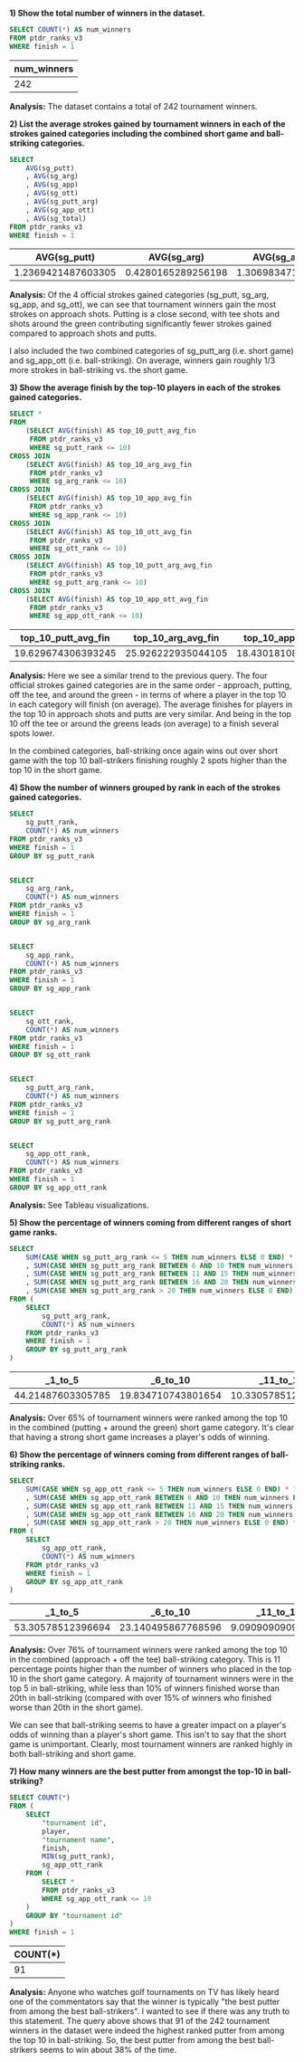 **1) Show the total number of winners in the dataset.**
```sql
SELECT COUNT(*) AS num_winners
FROM ptdr_ranks_v3
WHERE finish = 1
```

| num_winners |
| ----------- |
| 242 |

**Analysis:** The dataset contains a total of 242 tournament winners.


**2) List the average strokes gained by tournament winners in each of the strokes gained 
categories including the combined short game and ball-striking categories.**

```sql
SELECT 
	AVG(sg_putt)
	, AVG(sg_arg)
	, AVG(sg_app)
	, AVG(sg_ott)
	, AVG(sg_putt_arg)
	, AVG(sg_app_ott)
	, AVG(sg_total)
FROM ptdr_ranks_v3
WHERE finish = 1
```

| AVG(sg_putt) | AVG(sg_arg) | AVG(sg_app) | AVG(sg_ott) | AVG(sg_putt_arg) | AVG(sg_app_ott) | AVG(sg_total) |
| ------------ | ----------- | ----------- | ----------- | ---------------- | --------------- | ------------- |
| 1.2369421487603305 | 0.4280165289256198 | 1.30698347107438 | 0.6847933884297516 | 1.6649586776859508 | 1.9917768595041316 | 3.6397107438016527 |

**Analysis:** Of the 4 official strokes gained categories (sg_putt, sg_arg, sg_app, and sg_ott), we can see that tournament 
winners gain the most strokes on approach shots.  Putting is a close second, with tee shots and shots around the green 
contributing significantly fewer strokes gained compared to approach shots and putts.

I also included the two combined categories of sg_putt_arg (i.e. short game) and sg_app_ott (i.e. ball-striking).  On average,
winners gain roughly 1/3 more strokes in ball-striking vs. the short game.


**3) Show the average finish by the top-10 players in each of the strokes gained categories.**

```sql
SELECT * 
FROM 
	(SELECT AVG(finish) AS top_10_putt_avg_fin
	 FROM ptdr_ranks_v3
	 WHERE sg_putt_rank <= 10)
CROSS JOIN
	(SELECT AVG(finish) AS top_10_arg_avg_fin
	 FROM ptdr_ranks_v3
	 WHERE sg_arg_rank <= 10) 
CROSS JOIN 
	(SELECT AVG(finish) AS top_10_app_avg_fin
	 FROM ptdr_ranks_v3
	 WHERE sg_app_rank <= 10)
CROSS JOIN 
	(SELECT AVG(finish) AS top_10_ott_avg_fin
 	 FROM ptdr_ranks_v3
	 WHERE sg_ott_rank <= 10)
CROSS JOIN 
	(SELECT AVG(finish) AS top_10_putt_arg_avg_fin
 	 FROM ptdr_ranks_v3
	 WHERE sg_putt_arg_rank <= 10)
CROSS JOIN 
	(SELECT AVG(finish) AS top_10_app_ott_avg_fin
 	 FROM ptdr_ranks_v3
	 WHERE sg_app_ott_rank <= 10)
```

| top_10_putt_avg_fin | top_10_arg_avg_fin | top_10_app_avg_fin | top_10_ott_avg_fin | top_10_putt_arg_avg_fin | top_10_app_ott_avg_fin |
| ------------------- | ------------------ | ------------------ | ------------------ | ----------------------- | ---------------------- |
| 19.629674306393245  | 25.926222935044105 | 18.430181086519112 | 22.810897435897434 | 16.69935170178282       | 14.814245244840146     | 

**Analysis:** Here we see a similar trend to the previous query.  The four official strokes gained categories are in the same order - 
approach, putting, off the tee, and around the green - in terms of where a player in the top 10 in each category will finish (on average).  The 
average finishes for players in the top 10 in approach shots and putts are very similar.  And being in the top 10 off the tee or around the greens 
leads (on average) to a finish several spots lower.

In the combined categories, ball-striking once again wins out over short game with the top 10 ball-strikers finishing roughly 2 spots higher
than the top 10 in the short game.


**4) Show the number of winners grouped by rank in each of the strokes gained categories.**
```sql
SELECT 
	sg_putt_rank, 
	COUNT(*) AS num_winners
FROM ptdr_ranks_v3
WHERE finish = 1
GROUP BY sg_putt_rank


SELECT 
	sg_arg_rank, 
	COUNT(*) AS num_winners
FROM ptdr_ranks_v3
WHERE finish = 1
GROUP BY sg_arg_rank


SELECT 
	sg_app_rank, 
	COUNT(*) AS num_winners
FROM ptdr_ranks_v3
WHERE finish = 1
GROUP BY sg_app_rank


SELECT 
	sg_ott_rank, 
	COUNT(*) AS num_winners
FROM ptdr_ranks_v3
WHERE finish = 1
GROUP BY sg_ott_rank


SELECT 
	sg_putt_arg_rank, 
	COUNT(*) AS num_winners
FROM ptdr_ranks_v3
WHERE finish = 1
GROUP BY sg_putt_arg_rank


SELECT 
	sg_app_ott_rank, 
	COUNT(*) AS num_winners
FROM ptdr_ranks_v3
WHERE finish = 1
GROUP BY sg_app_ott_rank
```

**Analysis:** See Tableau visualizations.


**5) Show the percentage of winners coming from different ranges of short game ranks.**
```sql
SELECT 
	SUM(CASE WHEN sg_putt_arg_rank <= 5 THEN num_winners ELSE 0 END) * 100.00 / SUM(num_winners) AS _1_to_5
	, SUM(CASE WHEN sg_putt_arg_rank BETWEEN 6 AND 10 THEN num_winners ELSE 0 END) * 100.00 / SUM(num_winners) AS _6_to_10
	, SUM(CASE WHEN sg_putt_arg_rank BETWEEN 11 AND 15 THEN num_winners ELSE 0 END) * 100.00 / SUM(num_winners) AS _11_to_15
	, SUM(CASE WHEN sg_putt_arg_rank BETWEEN 16 AND 20 THEN num_winners ELSE 0 END) * 100.00 / SUM(num_winners) AS _16_to_20
	, SUM(CASE WHEN sg_putt_arg_rank > 20 THEN num_winners ELSE 0 END) * 100.00 / SUM(num_winners) AS _20_plus
FROM (
	SELECT 
		sg_putt_arg_rank, 
		COUNT(*) AS num_winners
	FROM ptdr_ranks_v3
	WHERE finish = 1
	GROUP BY sg_putt_arg_rank
)
```

| _1_to_5 | _6_to_10 | _11_to_15 | _16_to_20 | _20_plus |
| ------- | -------- | --------- | --------- | -------- |
|44.21487603305785 | 19.834710743801654 | 10.330578512396695 | 10.330578512396695 | 15.289256198347108 |

**Analysis:** Over 65% of tournament winners were ranked among the top 10 in the combined (putting + around the green) short game category.  It's clear
that having a strong short game increases a player's odds of winning.


**6) Show the percentage of winners coming from different ranges of ball-striking ranks.**
```sql
SELECT 
	SUM(CASE WHEN sg_app_ott_rank <= 5 THEN num_winners ELSE 0 END) * 100.00 / SUM(num_winners) AS _1_to_5
	, SUM(CASE WHEN sg_app_ott_rank BETWEEN 6 AND 10 THEN num_winners ELSE 0 END) * 100.00 / SUM(num_winners) AS _6_to_10
	, SUM(CASE WHEN sg_app_ott_rank BETWEEN 11 AND 15 THEN num_winners ELSE 0 END) * 100.00 / SUM(num_winners) AS _11_to_15
	, SUM(CASE WHEN sg_app_ott_rank BETWEEN 16 AND 20 THEN num_winners ELSE 0 END) * 100.00 / SUM(num_winners) AS _16_to_20
	, SUM(CASE WHEN sg_app_ott_rank > 20 THEN num_winners ELSE 0 END) * 100.00 / SUM(num_winners) AS _20_plus
FROM (
	SELECT 
		sg_app_ott_rank, 
		COUNT(*) AS num_winners
	FROM ptdr_ranks_v3
	WHERE finish = 1
	GROUP BY sg_app_ott_rank
)
```

| _1_to_5 | _6_to_10 | _11_to_15 | _16_to_20 | _20_plus |
| ------- | -------- | --------- | --------- | -------- |
| 53.30578512396694 | 23.140495867768596 | 9.090909090909092 | 4.545454545454546 | 9.917355371900827 |

**Analysis:**  Over 76% of tournament winners were ranked among the top 10 in the combined (approach + off the tee) ball-striking category.  This
is 11 percentage points higher than the number of winners who placed in the top 10 in the short game category.  A majority of tournament winners were 
in the top 5 in ball-striking, while less than 10% of winners finished worse than 20th in ball-striking (compared with over 15% of winners who 
finished worse than 20th in the short game).

We can see that ball-striking seems to have a greater impact on a player's odds of winning than a player's short game.  This isn't to say 
that the short game is unimportant.  Clearly, most tournament winners are ranked highly in both ball-striking and short game.


**7) How many winners are the best putter from amongst the top-10 in ball-striking?**
```sql
SELECT COUNT(*)
FROM (
	SELECT
	    "tournament id",
	    player,
	    "tournament name",
	    finish,
	    MIN(sg_putt_rank),
	    sg_app_ott_rank
	FROM (
		SELECT *
		FROM ptdr_ranks_v3
		WHERE sg_app_ott_rank <= 10
	)
	GROUP BY "tournament id"
)
WHERE finish = 1
```

| COUNT(*) |
| -------- |
| 91 |

**Analysis:** Anyone who watches golf tournaments on TV has likely heard one of the commentators say that the winner is typically "the best putter 
from among the best ball-strikers".  I wanted to see if there was any truth to this statement.  The query above shows that 91 of the 242 tournament 
winners in the dataset were indeed the highest ranked putter from among the top 10 in ball-striking.  So, the best putter from among the best ball-strikers seems to win about 38% of the time.
